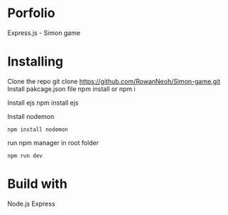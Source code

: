 # Porfolio
Express.js - Simon game

# Installing
Clone the repo
git clone https://github.com/RowanNeoh/Simon-game.git 
Install pakcage.json file
npm install or npm i

Install ejs
npm install ejs

Install nodemon

    npm install nodemon

run npm manager in root folder

    npm run dev

# Build with
Node.js
Express
